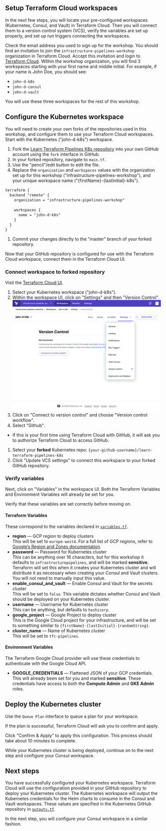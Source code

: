## Setup Terraform Cloud workspaces

In the next few steps, you will locate your pre-configured workspaces
(Kubernetes, Consul, and Vault) in Terraform Cloud. Then you will connect them
to a version control system (VCS), verify the variables are set up properly, and
set up run triggers connecting the workspaces.

Check the email address you used to sign up for the workshop. You should find an
invitation to join the `infrastructure-pipelines-workshop` organization in
Terraform Cloud. Accept this invitation and login to [Terraform
Cloud](https://app.terraform.io/app/infrastructure-pipelines-workshop). Within
the workshop organization, you will find 3 workspaces starting with your first
name and middle initial. For example, if your name is John Doe, you should see:

- `john-d-k8s`
- `john-d-consul`
- `john-d-vault`

You will use these three workspaces for the rest of this workshop.

## Configure the Kubernetes workspace

You will need to create your own forks of the repositories used in this
workshop, and configure them to use your Terraform Cloud workspaces. Start with
the Kubernetes ("john-d-k8s") workspace.

1. Fork the [Learn Terraform Pipelines K8s
   repository](https://github.com/hashicorp/learn-terraform-pipelines-k8s) into
   your own GitHub account using the `fork` interface in GitHub.
1. In your forked repository, navigate to `main.tf`.
1. Use the "pencil"/edit button to edit the file.
1. Replace the `organization` and `workspaces` values with the organization set
   up for this workshop ("infrastructure-pipelines-workshop"), and your unique
   workspace name ("{firstName}-{lastInitial}-k8s").
  ```
  terraform {
    backend "remote" {
      organization = "infrastructure-pipelines-workshop"

      workspaces {
        name = "john-d-k8s"
      }
    }
  }
  ```
1. Commit your changes directly to the "master" branch of your forked
  repository.

Now that your GitHub repository is configured for use with the Terraform Cloud
workspace, connect them in the Terraform Cloud UI.

### Connect workspace to forked repository

Visit the [Terraform Cloud
UI](https://app.terraform.io/app/infrastructure-pipelines-workshop).

1. Select your Kubernetes workspace ("john-d-k8s").
1. Within the workspace UI, click on "Settings" and then "Version Control".
  ![Click on "Settings" then "Version Control" to access workspace version control](./assets/configure-vcs.png)
1. Click on "Connect to version control" and choose "Version control
   workflow".
1. Select "Github".
  - If this is your first time using Terraform Cloud with GitHub, it will ask
    you to authorize Terraform Cloud to access GitHub.
1. Select your **forked** Kubernetes repo:
  `{your-github-username}/learn-terraform-pipelines-k8s`
1. Click "Update VCS settings" to connect this workspace to your forked GitHub
   repository.

### Verify variables

Next, click on "Variables" in the workspace UI. Both the Terraform Variables and
Environment Variables will already be set for you.

Verify that these variables are set correctly before moving on.

#### Terraform Variables

These correspond to the variables declared in
[`variables.tf`](https://github.com/hashicorp/learn-terraform-pipelines-k8s/blob/master/variables.tf).

- **region** — GCP region to deploy clusters<br/>
  This will be set to `europe-west4`. For a full list of GCP regions, refer to [Google’s Region and Zones documentation](https://cloud.google.com/compute/docs/regions-zones).
- **password** — Password for Kubernetes cluster<br/>
  This can be anything over 16 characters, but for this workshop it defaults to
  `infrastructurepipelines`, and will be marked **sensitive**.
  Terraform will set this when it creates your Kubernetes cluster and will
  distribute it as necessary when creating your Consul and Vault clusters. You
  will not need to manually input this value.
- **enable_consul_and_vault** — Enable Consul and Vault for the secrets cluster<br/>
  This will be set to `false`. This variable dictates whether Consul and Vault
  should be deployed on your Kubernetes cluster.
- **username** — Username for Kubernetes cluster<br/>
  This can be anything, but defaults to `hashicorp`.
- **google_project** — Google Project to deploy cluster<br/>
  This is the Google Cloud project for your infrastructure, and will be set to
  something similar to `{firstName}-{lastInitial}-{randomString}`.
- **cluster_name** — Name of Kubernetes cluster<br/>
  This will be set to `tfc-pipelines`.

#### Environment Variables

The Terraform Google Cloud provider will use these credentials to authenticate
with the Google Cloud API.

- **GOOGLE_CREDENTIALS** — Flattened JSON of your GCP credentials.<br/>
  This will already been set for you and marked **sensitive**. These credentials
  have access to both the **Compute Admin** and **GKE Admin** roles.

## Deploy the Kubernetes cluster

Use the `Queue Plan` interface to queue a plan for your workspace.

If the plan is successful, Terraform Cloud will ask you to confirm and apply.

Click "Confirm & Apply" to apply this configuration. This process should take
about 10 minutes to complete. 

While your Kubernetes cluster is being deployed, continue on to the next step
and configure your Consul workspace.

## Next steps

You have successfully configured your Kubernetes workspace. Terraform Cloud will
use the configuration provided in your GitHub repository to deploy your
Kubernetes cluster. The Kubernetes workspace will output the Kubernetes
credentials for the Helm charts to consume in the Consul and Vault workspaces.
These values are specified in the Kubernetes GitHub repository in
[`outputs.tf`](https://github.com/hashicorp/learn-terraform-pipelines-k8s/blob/master/outputs.tf).

In the next step, you will configure your Consul workspace in a similar fashion.
